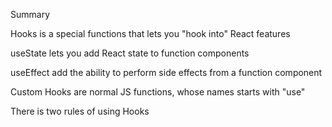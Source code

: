 Summary

Hooks is a special functions that lets you "hook into" React features

useState lets you add React state to function components

useEffect add the ability to perform side effects from a function component

Custom Hooks are normal JS functions, whose names starts with "use"

There is two rules of using Hooks
